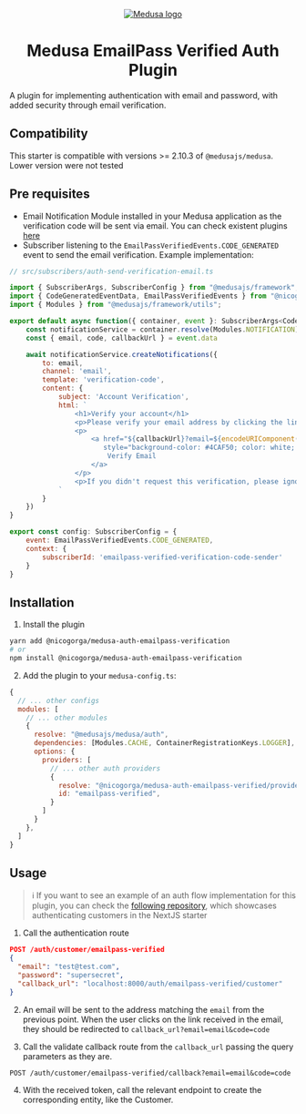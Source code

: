 <p align="center">
  <a href="https://www.medusajs.com">
  <picture>
    <source media="(prefers-color-scheme: dark)" srcset="https://user-images.githubusercontent.com/59018053/229103275-b5e482bb-4601-46e6-8142-244f531cebdb.svg">
    <source media="(prefers-color-scheme: light)" srcset="https://user-images.githubusercontent.com/59018053/229103726-e5b529a3-9b3f-4970-8a1f-c6af37f087bf.svg">
    <img alt="Medusa logo" src="https://user-images.githubusercontent.com/59018053/229103726-e5b529a3-9b3f-4970-8a1f-c6af37f087bf.svg">
    </picture>
  </a>
</p>
<h1 align="center">
  Medusa EmailPass Verified Auth Plugin
</h1>

A plugin for implementing authentication with email and password, with added security through email verification.

## Compatibility

This starter is compatible with versions >= 2.10.3 of `@medusajs/medusa`. Lower version were not tested

## Pre requisites
- Email Notification Module installed in your Medusa application as the verification code will be sent via email. You can check existent plugins [here](https://medusajs.com/integrations/?category=Notification)
- Subscriber listening to the `EmailPassVerifiedEvents.CODE_GENERATED` event to send the email verification. Example implementation:
```js
// src/subscribers/auth-send-verification-email.ts

import { SubscriberArgs, SubscriberConfig } from "@medusajs/framework";
import { CodeGeneratedEventData, EmailPassVerifiedEvents } from "@nicogorga/medusa-auth-emailpass-verified/providers/emailpass-verified/types";
import { Modules } from "@medusajs/framework/utils";

export default async function({ container, event }: SubscriberArgs<CodeGeneratedEventData>) {
    const notificationService = container.resolve(Modules.NOTIFICATION)
    const { email, code, callbackUrl } = event.data

    await notificationService.createNotifications({
        to: email,
        channel: 'email',
        template: 'verification-code',
        content: {
            subject: 'Account Verification',
            html: `
                <h1>Verify your account</h1>
                <p>Please verify your email address by clicking the link below:</p>
                <p>
                    <a href="${callbackUrl}?email=${encodeURIComponent(email)}&code=${code}"
                       style="background-color: #4CAF50; color: white; padding: 14px 20px; text-align: center; text-decoration: none; display: inline-block; border-radius: 4px;">
                        Verify Email
                    </a>
                </p>
                <p>If you didn't request this verification, please ignore this email.</p>
            `
        }
    })
}

export const config: SubscriberConfig = {
    event: EmailPassVerifiedEvents.CODE_GENERATED,
    context: {
        subscriberId: 'emailpass-verified-verification-code-sender'
    }
}
```

## Installation
1. Install the plugin

```bash
yarn add @nicogorga/medusa-auth-emailpass-verification
# or
npm install @nicogorga/medusa-auth-emailpass-verification
```

2. Add the plugin to your `medusa-config.ts`:

```js
{
  // ... other configs
  modules: [
    // ... other modules
    {
      resolve: "@medusajs/medusa/auth",
      dependencies: [Modules.CACHE, ContainerRegistrationKeys.LOGGER],
      options: {
        providers: [
          // ... other auth providers
          {
            resolve: "@nicogorga/medusa-auth-emailpass-verified/providers/emailpass-verified",
            id: "emailpass-verified",
          }
        ]
      }
    },
  ]
}
```

## Usage

> ℹ️ If you want to see an example of an auth flow implementation for this plugin, you can check the [following repository](https://github.com/NicolasGorga/medusa-auth-emailpass-verified-storefront), which showcases authenticating customers in the NextJS starter

1. Call the authentication route 

```json
POST /auth/customer/emailpass-verified
{
  "email": "test@test.com",
  "password": "supersecret",
  "callback_url": "localhost:8000/auth/emailpass-verified/customer"
}
```

2. An email will be sent to the address matching the `email` from the previous point. When the user clicks on the link received in the email, they should be redirected to `callback_url?email=email&code=code`

3. Call the validate callback route from the `callback_url` passing the query parameters as they are.

```
POST /auth/customer/emailpass-verified/callback?email=email&code=code
```

4. With the received token, call the relevant endpoint to create the corresponding entity, like the Customer. 